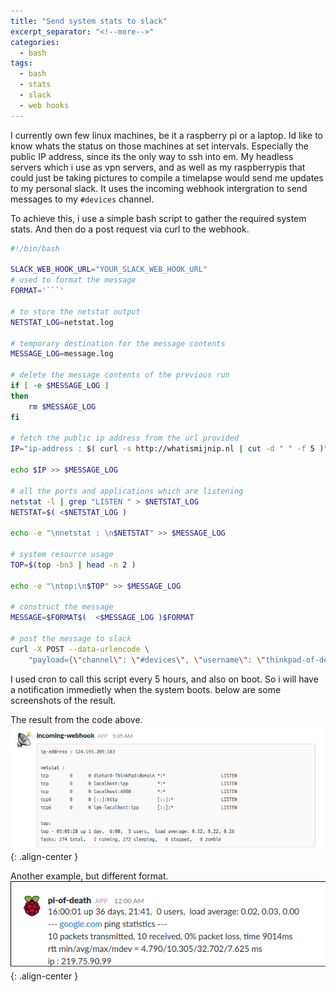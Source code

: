 ```yaml
---
title: "Send system stats to slack"
excerpt_separator: "<!--more-->"
categories:
  - bash
tags:
  - bash
  - stats
  - slack
  - web hooks
---
```


I currently own few linux machines, be it a raspberry pi or a laptop. Id like to know whats the status on those machines at set intervals. Especially the public IP address, since its the only way to ssh into em. My headless servers which i use as vpn servers, and as well as my raspberrypis that could just be taking pictures to compile a timelapse would send me updates to my personal slack. It uses the incoming webhook intergration to send messages to my `#devices` channel.

To achieve this, i use a simple bash script to gather the required system stats. And then do a post request via curl to the webhook.

```bash
#!/bin/bash

SLACK_WEB_HOOK_URL="YOUR_SLACK_WEB_HOOK_URL"
# used to format the message
FORMAT='```'

# to store the netstat output
NETSTAT_LOG=netstat.log

# temporary destination for the message contents
MESSAGE_LOG=message.log

# delete the message contents of the previous run
if [ -e $MESSAGE_LOG ]
then
    rm $MESSAGE_LOG
fi

# fetch the public ip address from the url provided
IP="ip-address : $( curl -s http://whatismijnip.nl | cut -d " " -f 5 )"

echo $IP >> $MESSAGE_LOG

# all the ports and applications which are listening
netstat -l | grep "LISTEN " > $NETSTAT_LOG
NETSTAT=$( <$NETSTAT_LOG )

echo -e "\nnetstat : \n$NETSTAT" >> $MESSAGE_LOG

# system resource usage
TOP=$(top -bn3 | head -n 2 )

echo -e "\ntop:\n$TOP" >> $MESSAGE_LOG

# construct the message
MESSAGE=$FORMAT$(  <$MESSAGE_LOG )$FORMAT

# post the message to slack
curl -X POST --data-urlencode \
    "payload={\"channel\": \"#devices\", \"username\": \"thinkpad-of-death\", \"text\": \"$MESSAGE\", \"icon_emoji\": \":satellite_antenna:\"}" $SLACK_WEB_HOOK_URL

```

I used cron to call this script every 5 hours, and also on boot. So i will have a notification immedietly when the system boots.
below are some screenshots of the result.

The result from the code above.
![output of the code above](/assets/images/posts/update-slack-with-stats/screenshot-2.png){: .align-center }

Another example, but different format.
![different format](/assets/images/posts/update-slack-with-stats/screenshot-1.png){: .align-center }

